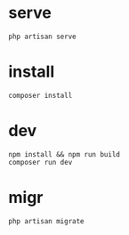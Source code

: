 # serve
```
php artisan serve
```

# install

```
composer install
```

# dev

```
npm install && npm run build
composer run dev
```

# migr

```
php artisan migrate
```